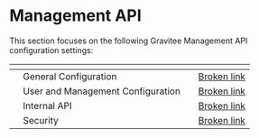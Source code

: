 # Management API

This section focuses on the following Gravitee Management API configuration settings:

<table data-view="cards"><thead><tr><th></th><th></th><th></th><th data-hidden data-card-target data-type="content-ref"></th></tr></thead><tbody><tr><td></td><td>General Configuration</td><td></td><td><a href="broken-reference">Broken link</a></td></tr><tr><td></td><td>User and Management Configuration</td><td></td><td><a href="broken-reference">Broken link</a></td></tr><tr><td></td><td>Internal API</td><td></td><td><a href="broken-reference">Broken link</a></td></tr><tr><td></td><td>Security</td><td></td><td><a href="broken-reference">Broken link</a></td></tr></tbody></table>
